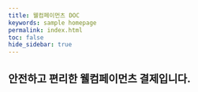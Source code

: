 ```yaml
---
title: 웰컴페이먼츠 DOC
keywords: sample homepage
permalink: index.html
toc: false
hide_sidebar: true
---
```


## 안전하고 편리한 웰컴페이먼츠 결제입니다.

